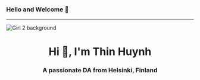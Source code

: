 ### Hello and Welcome 👋
---
<!--
**Susanhuynh/Susanhuynh** is a ✨ _special_ ✨ repository because its `README.md` (this file) appears on your GitHub profile.

Here are some ideas to get you started:

- 🔭 I’m currently working on ...
- 🌱 I’m currently learning ...
- 👯 I’m looking to collaborate on ...
- 🤔 I’m looking for help with ...
- 💬 Ask me about ...
- 📫 How to reach me: ...
- 😄 Pronouns: ...
- ⚡ Fun fact: ...
-->

![Girl 2 background](https://user-images.githubusercontent.com/10942817/236003569-de7f0df6-f1d6-46c3-9f1b-bce6743f8408.png)


<h1 align="center">Hi 👋, I'm Thin Huynh</h1>
<h3 align="center">A passionate DA from Helsinki, Finland</h3>
